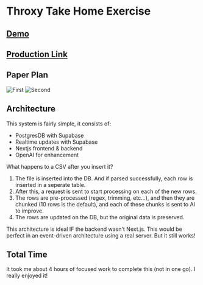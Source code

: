 # Throxy Take Home Exercise

## [Demo](https://youtu.be/G4SJBI2MpoY)

## [Production Link](https://throxy-take-home.vercel.app)

## Paper Plan

![First](https://i.imgur.com/wu0Kn9D_d.webp?maxwidth=1520&fidelity=grand)
![Second](https://i.imgur.com/uYrvuKL_d.webp?maxwidth=1520&fidelity=grand)

## Architecture

This system is fairly simple, it consists of:

- PostgresDB with Supabase
- Realtime updates with Supabase
- Nextjs frontend & backend
- OpenAI for enhancement

What happens to a CSV after you insert it?

1. The file is inserted into the DB. And if parsed successfully, each row is inserted in a seperate table.
2. After this, a request is sent to start processing on each of the new rows.
3. The rows are pre-processed (regex, trimming, etc...), and then they are chunked (10 rows is the default), and each of these chunks is sent to AI to improve.
4. The rows are updated on the DB, but the original data is preserved.

This architecture is ideal IF the backend wasn't Next.js. This would be perfect in an event-driven architecture using a real server. But it still works!

## Total Time

It took me about 4 hours of focused work to complete this (not in one go). I really enjoyed it!
